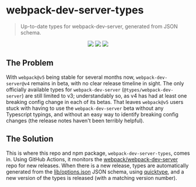 # webpack-dev-server-types

> Up-to-date types for webpack-dev-server, generated from JSON schema.

<p align="center">
<a href="https://github.com/hmnd/webpack-dev-server-types/actions/workflows/monitor-releases.yml"><img src="https://img.shields.io/github/workflow/status/hmnd/wepack-dev-server-types/update-release-versions?style=for-the-badge"></a>
<a href="https://github.com/hmnd/webpack-dev-server-types/actions/workflows/update-types.yml"><img src="https://img.shields.io/github/workflow/status/hmnd/wepack-dev-server-types/update-types?style=for-the-badge"></a>
<a href="https://npmjs.com/package/webpack-dev-server-types"><img src="https://img.shields.io/npm/v/webpack-dev-server-types?style=for-the-badge"></a>
</center>

## The Problem

With `webpack@v5` being stable for several months now, `webpack-dev-server@v4` remains in beta, with no clear release timeline in sight. The only officially available types for `webpack-dev-server` (`@types/webpack-dev-server`) are still limited to v3; understandably so, as v4 has had at least one breaking config change in each of its betas. That leaves `webpack@v5` users stuck with having to use the `webpack-dev-server` beta without any Typescript typings, and without an easy way to identify breaking config changes (the release notes haven't been terribly helpful).

## The Solution

This is where this repo and npm package, `webpack-dev-server-types`, comes in. Using GitHub Actions, it monitors the [webpack/webpack-dev-server](https://github.com/webpack/webpack-dev-server/releases) repo for new releases. When there is a new release, types are automatically generated from the [lib/options.json](https://github.com/webpack/webpack-dev-server/blob/master/lib/options.json) JSON schema, using [quicktype](https://github.com/quicktype/quicktype), and a new version of the types is released (with a matching version number).
